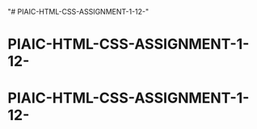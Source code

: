 "# PIAIC-HTML-CSS-ASSIGNMENT-1-12-" 
# PIAIC-HTML-CSS-ASSIGNMENT-1-12-
# PIAIC-HTML-CSS-ASSIGNMENT-1-12-
